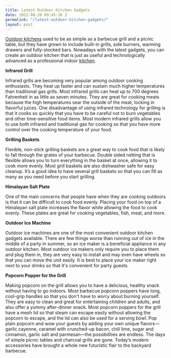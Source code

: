 ```yaml
---
title: Latest Outdoor Kitchen Gadgets
date: 2012-08-20 09:45:16 Z
permalink: "/latest-outdoor-kitchen-gadgets/"
layout: post
---
```


<a href="http://www.murraylampert.com/san-diego-kitchen-remodeling-services/">Outdoor kitchens</a> used to be as simple as a barbecue grill and a picnic table, but they have grown to include built-in grills, side burners, warming drawers and fully-stocked bars. Nowadays with the latest gadgets, you can create an outdoor kitchen that is just as useful and technologically advanced as a professional indoor <a href="http://www.murraylampert.com/san-diego-kitchen-remodeling-services/">kitchen</a>.

<strong>Infrared Grill</strong>

Infrared grills are becoming very popular among outdoor cooking enthusiasts. They heat up faster and can sustain much higher temperatures than traditional gas grills. Most infrared grills can heat up to 700 degrees Fahrenheit in as little as seven minutes. They are great for cooking meats because the high temperatures sear the outside of the meat, locking in flavorful juices. One disadvantage of using infrared technology for grilling is that it cooks so quickly that you have to be careful not to burn vegetables and other time-sensitive food items. Most modern infrared grills allow you to use both infrared and traditional gas for cooking so that you have more control over the cooking temperature of your food.

<strong>Grilling Baskets</strong>

Flexible, non-stick grilling baskets are a great way to cook food that is likely to fall through the grates of your barbecue. Double sided netting that is flexible allows you to turn everything in the basket at once, allowing it to cook more evenly. Most grill baskets are also dishwasher safe for easy cleanup. It’s a good idea to have several grill baskets so that you can fill as many as you need before you start grilling.

<strong>Himalayan Salt Plate</strong>

One of the main concerns that people have when they are cooking outdoors is that it can be difficult to cook food evenly. Placing your food on top of a Himalayan salt plate increases the flavor while allowing the food to cook evenly. These plates are great for cooking vegetables, fish, meat, and more.

<strong>Outdoor Ice Machine</strong>

Outdoor ice machines are one of the most convenient outdoor kitchen gadgets available. There are few things worse than running out of ice in the middle of a party in summer, so an ice maker is a beneficial appliance in any outdoor kitchen. Most outdoor ice makers only require you to place them and plug them in, they are very easy to install and may even have wheels so that you can move the unit easily. It is best to place your ice maker right next to your drinks so that it's convenient for party guests.

<strong>Popcorn Popper for the Grill</strong>

Making popcorn on the grill allows you to have a delicious, healthy snack without having to go indoors. Most barbecue popcorn poppers have long, cool-grip handles so that you don't have to worry about burning yourself. They are easy to clean and great for entertaining children and adults, and also offer a yummy after-dinner snack. Most popcorn poppers for the grill have a mesh lid so that steam can escape easily without allowing the popcorn to escape, and the lid can also be used for a serving bowl. Pop plain popcorn and wow your guests by adding your own unique flavors—garlic cayenne, caramel with crunched-up bacon, chili lime, sugar and cinnamon, garlic salt and parmesan—the possibilities are endless.
The days of simple picnic tables and charcoal grills are gone. Today’s modern accessories have brought a whole new futuristic flair to the backyard barbecue.
